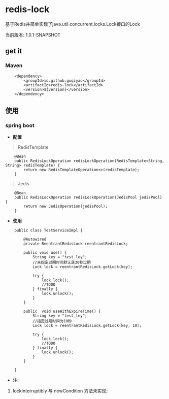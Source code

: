 # redis-lock
基于Redis并简单实现了java.util.concurrent.locks.Lock接口的Lock

当前版本: 1.0.1-SNAPSHOT

## get it
### Maven

```
    <dependency>
        <groupId>io.github.guqiyao</groupId>
        <artifactId>redis-lock</artifactId>
        <version>${version}</version>
    </dependency>
```

## 使用
### spring boot

* **配置**

> RedisTemplate
```
    @Bean
    public RedisLockOperation redisLockOperation(RedisTemplate<String, String> redisTemplate) {
        return new RedisTemplateOperation<>(redisTemplate);
    }
```

> Jedis
```
    @Bean
    public RedisLockOperation redisLockOperation(JedisPool jedisPool) {
        return new JedisOperation(jedisPool);
    }
```


* **使用**
```
    public class TestServiceImpl {
    
        @Autowired
        private ReentrantRedisLock reentrantRedisLock;
        
        public void use() {
            String key = "test_ley";
            //未指定过期时间默认是30秒过期
            Lock lock = reentrantRedisLock.getLock(key);
            
            try {
                lock.lock();
                //TODO
            } finally {
                lock.unlock();
            }
        }
        
        public  void useWithExpireTime() {
            String key = "test_ley";
            //指定过期时间为10秒
            Lock lock = reentrantRedisLock.getLock(key, 10);
            
            try {
                lock.lock();
                //TODO
            } finally {
                lock.unlock();
            }
        }
    
    }
```

* 注:

1. lockInterruptibly 与 newCondition 方法未实现;